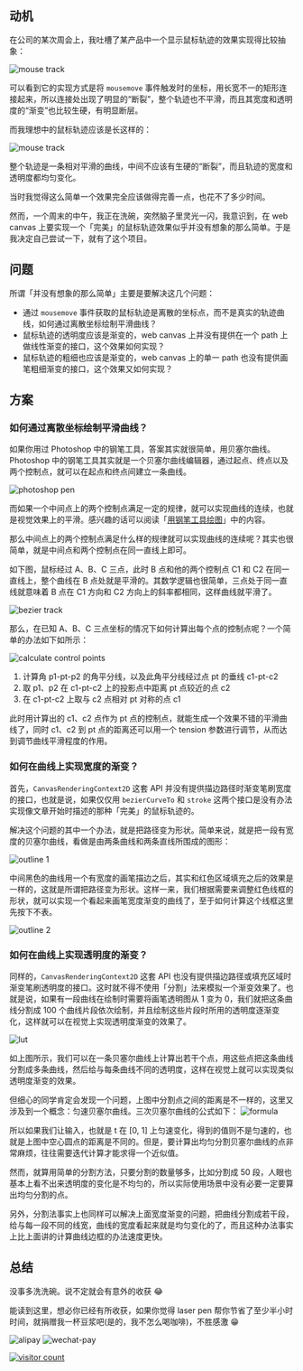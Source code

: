 ## 动机

在公司的某次周会上，我吐槽了某产品中一个显示鼠标轨迹的效果实现得比较抽象：

![mouse track](./assets/pptx.png)

可以看到它的实现方式是将 `mousemove` 事件触发时的坐标，用长宽不一的矩形连接起来，所以连接处出现了明显的“断裂”，整个轨迹也不平滑，而且其宽度和透明度的“渐变”也比较生硬，有明显断层。

而我理想中的鼠标轨迹应该是长这样的：

![mouse track](./assets/laser-pen.png)

整个轨迹是一条相对平滑的曲线，中间不应该有生硬的“断裂”，而且轨迹的宽度和透明度都均匀变化。

当时我觉得这么简单一个效果完全应该做得完善一点，也花不了多少时间。

然而，一个周末的中午，我正在洗碗，突然脑子里灵光一闪，我意识到，在 web canvas 上要实现一个「完美」的鼠标轨迹效果似乎并没有想象的那么简单。于是我决定自己尝试一下，就有了这个项目。

## 问题

所谓「并没有想象的那么简单」主要是要解决这几个问题：

- 通过 `mousemove` 事件获取的鼠标轨迹是离散的坐标点，而不是真实的轨迹曲线，如何通过离散坐标绘制平滑曲线？
- 鼠标轨迹的透明度应该是渐变的，web canvas 上并没有提供在一个 path 上做线性渐变的接口，这个效果如何实现？
- 鼠标轨迹的粗细也应该是渐变的，web canvas 上的单一 path 也没有提供画笔粗细渐变的接口，这个效果又如何实现？

## 方案

### 如何通过离散坐标绘制平滑曲线？

如果你用过 Photoshop 中的钢笔工具，答案其实就很简单，用贝塞尔曲线。Photoshop 中的钢笔工具其实就是一个贝塞尔曲线编辑器，通过起点、终点以及两个控制点，就可以在起点和终点间建立一条曲线。

![photoshop pen](./assets/pen.png)

而如果一个中间点上的两个控制点满足一定的规律，就可以实现曲线的连续，也就是视觉效果上的平滑。感兴趣的话可以阅读「[用钢笔工具绘图](https://helpx.adobe.com/cn/photoshop/using/drawing-pen-tools.html)」中的内容。

那么中间点上的两个控制点满足什么样的规律就可以实现曲线的连续呢？其实也很简单，就是中间点和两个控制点在同一直线上即可。

如下图，鼠标经过 A、B、C 三点，此时 B 点和他的两个控制点 C1 和 C2 在同一直线上，整个曲线在 B 点处就是平滑的。其数学逻辑也很简单，三点处于同一直线就意味着 B 点在 C1 方向和 C2 方向上的斜率都相同，这样曲线就平滑了。

![bezier track](./assets/bezier-track.png)

那么，在已知 A、B、C 三点坐标的情况下如何计算出每个点的控制点呢？一个简单的办法如下如所示：

![calculate control points](./assets/cal-control.png)

1. 计算角 p1-pt-p2 的角平分线，以及此角平分线经过点 pt 的垂线 c1-pt-c2
2. 取 p1、p2 在 c1-pt-c2 上的投影点中距离 pt 点较近的点 c2
3. 在 c1-pt-c2 上取与 c2 点相对 pt 对称的点 c1

此时用计算出的 c1、c2 点作为 pt 点的控制点，就能生成一个效果不错的平滑曲线了，同时 c1、c2 到 pt 点的距离还可以用一个 tension 参数进行调节，从而达到调节曲线平滑程度的作用。

### 如何在曲线上实现宽度的渐变？

首先，`CanvasRenderingContext2D` 这套 API 并没有提供描边路径时渐变笔刷宽度的接口，也就是说，如果仅仅用 `bezierCurveTo` 和 `stroke` 这两个接口是没有办法实现像文章开始时描述的那种「完美」的鼠标轨迹的。

解决这个问题的其中一个办法，就是把路径变为形状。简单来说，就是把一段有宽度的贝塞尔曲线，看做是由两条曲线和两条直线所围成的图形：

![outline 1](./assets/outline-1.png)

中间黑色的曲线用一个有宽度的画笔描边之后，其实和红色区域填充之后的效果是一样的，这就是所谓把路径变为形状。这样一来，我们根据需要来调整红色线框的形状，就可以实现一个看起来画笔宽度渐变的曲线了，至于如何计算这个线框这里先按下不表。

![outline 2](./assets/outline-2.png)

### 如何在曲线上实现透明度的渐变？

同样的，`CanvasRenderingContext2D` 这套 API 也没有提供描边路径或填充区域时渐变笔刷透明度的接口。这时就不得不使用「分割」法来模拟一个渐变效果了。也就是说，如果有一段曲线在绘制时需要将画笔透明图从 1 变为 0，我们就把这条曲线分割成 100 个曲线片段依次绘制，并且绘制这些片段时所用的透明度逐渐变化，这样就可以在视觉上实现透明度渐变的效果了。

![lut](./assets/lut.png)

如上图所示，我们可以在一条贝塞尔曲线上计算出若干个点，用这些点把这条曲线分割成多条曲线，然后给与每条曲线不同的透明度，这样在视觉上就可以实现类似透明度渐变的效果。

但细心的同学肯定会发现一个问题，上图中分割点之间的距离是不一样的，这里又涉及到一个概念：匀速贝塞尔曲线。三次贝塞尔曲线的公式如下：
![formula](./assets/formula.png)

所以如果我们让输入，也就是 t 在 [0, 1] 上匀速变化，得到的值则不是匀速的，也就是上图中空心圆点的距离是不同的。但是，要计算出均匀分割贝塞尔曲线的点非常麻烦，往往需要迭代计算才能求得一个近似值。

然而，就算用简单的分割方法，只要分割的数量够多，比如分割成 50 段，人眼也基本上看不出来透明度的变化是不均匀的，所以实际使用场景中没有必要一定要算出均匀分割的点。

另外，分割法事实上也同样可以解决上面宽度渐变的问题，把曲线分割成若干段，给与每一段不同的线宽，曲线的宽度看起来就是均匀变化的了，而且这种办法事实上比上面讲的计算曲线边框的办法速度更快。

## 总结

没事多洗洗碗。说不定就会有意外的收获 😂

能读到这里，想必你已经有所收获，如果你觉得 laser pen 帮你节省了至少半小时时间，就捐赠我一杯豆浆吧(是的，我不怎么喝咖啡)，不胜感激 😁

![alipay](./assets/alipay.jpg) ![wechat-pay](./assets/wechat-pay.jpg)

[![visitor count](https://hits.seeyoufarm.com/api/count/incr/badge.svg?url=https%3A%2F%2Fgithub.com%2FSilentTiger%2Flaser-pen%2Fblob%2Fmain%2Fdocs%2FInstruction.zh-cn.md&count_bg=%2379C83D&title_bg=%2379C83D&icon=&icon_color=%23E7E7E7&title=%F0%9F%A4%96&edge_flat=false)](https://hits.seeyoufarm.com)
